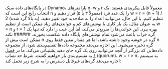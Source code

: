 در پایگاه‌های داده سبک Dynamo، پارامترهای n، w و r معمولاً قابل پیکربندی هستند. یک انتخاب
رایج این است که n را یک عدد فرد (معمولاً ۳ یا ۵) قرار دهیم و w = r =
(n + 1) / 2 (به بالا گرد شده) تنظیم کنیم. با این حال، می‌توانید اعداد را به صلاحدید خود تغییر دهید.
به عنوان مثال، یک بار کاری با نوشتن‌های کم و خواندن‌های زیاد ممکن است از تنظیم w = n و
r = 1 بهره ببرد. این خواندن‌ها را سریع‌تر می‌کند، اما این عیب را دارد که تنها یک گره خراب باعث می‌شود تمام
نوشتن‌های پایگاه داده شکست بخورند. ###### نکته ممکن است بیش از n گره در خوشه وجود داشته باشد، اما هر مقدار معین فقط روی n
گره ذخیره می‌شود. این اجازه می‌دهد مجموعه داده‌ها تقسیم‌بندی شود، از مجموعه داده‌هایی که بزرگتر از آنچه می‌توانید
روی یک گره جای دهید پشتیبانی می‌کند. ما در [فصل ۶](ch06.html#ch_partitioning) به تقسیم‌بندی باز خواهیم گشت. شرط حد نصاب (quorum)، w + r > n، به سیستم اجازه می‌دهد گره‌های غیرقابل دسترس را
به شرح زیر تحمل کند: